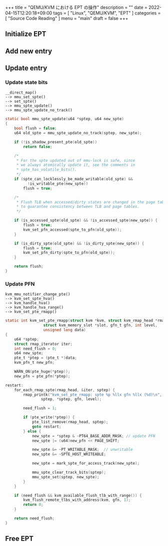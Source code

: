+++
title = "QEMU/KVM における EPT の操作"
description = ""
date = 2022-04-15T12:20:18+09:00
tags = [
  "Linux", "QEMU/KVM", "EPT"
]
categories = [
  "Source Code Reading"
]
menu = "main"
draft = false
+++

<!-- ## Introduction

## Background -->

## Initialize EPT

## Add new entry

## Update entry

### Update state bits

```text
__direct_map()
--> mmu_set_spte()
--> set_spte()
--> mmu_spte_update()
--> mmu_spte_update_no_track()
```

```c
static bool mmu_spte_update(u64 *sptep, u64 new_spte)
{
	bool flush = false;
	u64 old_spte = mmu_spte_update_no_track(sptep, new_spte);

	if (!is_shadow_present_pte(old_spte))
		return false;

	/*
	 * For the spte updated out of mmu-lock is safe, since
	 * we always atomically update it, see the comments in
	 * spte_has_volatile_bits().
	 */
	if (spte_can_locklessly_be_made_writable(old_spte) &&
	      !is_writable_pte(new_spte))
		flush = true;

	/*
	 * Flush TLB when accessed/dirty states are changed in the page tables,
	 * to guarantee consistency between TLB and page tables.
	 */

	if (is_accessed_spte(old_spte) && !is_accessed_spte(new_spte)) {
		flush = true;
		kvm_set_pfn_accessed(spte_to_pfn(old_spte));
	}

	if (is_dirty_spte(old_spte) && !is_dirty_spte(new_spte)) {
		flush = true;
		kvm_set_pfn_dirty(spte_to_pfn(old_spte));
	}

	return flush;
}
```

### Update PFN

```text
kvm_mmu_notifier_change_pte()
--> kvm_set_spte_hva()
--> kvm_handle_hva()
--> kvm_handle_hva_range()
--> kvm_set_pte_rmapp()
```

```c
static int kvm_set_pte_rmapp(struct kvm *kvm, struct kvm_rmap_head *rmap_head,
			     struct kvm_memory_slot *slot, gfn_t gfn, int level,
			     unsigned long data)
{
	u64 *sptep;
	struct rmap_iterator iter;
	int need_flush = 0;
	u64 new_spte;
	pte_t *ptep = (pte_t *)data;
	kvm_pfn_t new_pfn;

	WARN_ON(pte_huge(*ptep));
	new_pfn = pte_pfn(*ptep);

restart:
	for_each_rmap_spte(rmap_head, &iter, sptep) {
		rmap_printk("kvm_set_pte_rmapp: spte %p %llx gfn %llx (%d)\n",
			    sptep, *sptep, gfn, level);

		need_flush = 1;

		if (pte_write(*ptep)) {
			pte_list_remove(rmap_head, sptep);
			goto restart;
		} else {
			new_spte = *sptep & ~PT64_BASE_ADDR_MASK; // update PFN
			new_spte |= (u64)new_pfn << PAGE_SHIFT;

			new_spte &= ~PT_WRITABLE_MASK;  // unwritable
			new_spte &= ~SPTE_HOST_WRITEABLE;

			new_spte = mark_spte_for_access_track(new_spte);

			mmu_spte_clear_track_bits(sptep);
			mmu_spte_set(sptep, new_spte);
		}
	}

	if (need_flush && kvm_available_flush_tlb_with_range()) {
		kvm_flush_remote_tlbs_with_address(kvm, gfn, 1);
		return 0;
	}

	return need_flush;
}
```

## Free EPT
